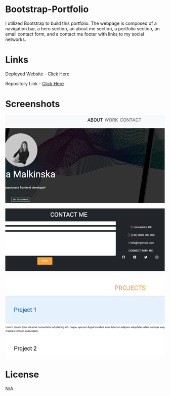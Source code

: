 # Bootstrap-Portfolio

I utilized Bootstrap to build this portfolio. The webpage is composed of a navigation bar, a hero section, an about me section, a portfolio section, an email contact form, and a contact me footer with links to my social networks.

# Links

Deployed Website - [Click Here](https://ivonamaria.github.io/bootstrap-portfolio/)

Repository Link - [Click Here](https://github.com/ivonamaria/bootstrap-portfolio)

# Screenshots

![Profile Picture](/img/Screenshot%202023-03-05%20at%2023.19.47.png)

![Contact Me](/img/Screenshot%202023-03-05%20at%2023.28.33.png)

![Projects Section](/img/Screenshot%202023-03-05%20at%2023.29.06.png)

# License 

N/A
